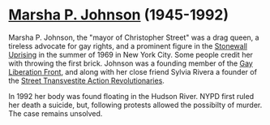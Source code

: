 # [Marsha P. Johnson](https://en.wikipedia.org/wiki/Marsha_P._Johnson) (1945-1992)

Marsha P. Johnson, the "mayor of Christopher Street" was a drag queen, a tireless advocate for gay rights, and a prominent figure in the [Stonewall Uprising](https://en.wikipedia.org/wiki/Stonewall_riots) in the summer of 1969 in New York City. Some people credit her with throwing the first brick. Johnson was a founding member of the [Gay Liberation Front](https://en.wikipedia.org/wiki/Gay_Liberation_Front), and along with her close friend Sylvia Rivera a founder of the [Street Tnansvestite Action Revolutionaries](https://en.wikipedia.org/wiki/Street_Transvestite_Action_Revolutionaries).

In 1992 her body was found floating in the Hudson River. NYPD first ruled her death a suicide, but, following protests allowed the possibilty of murder. The case remains unsolved.
